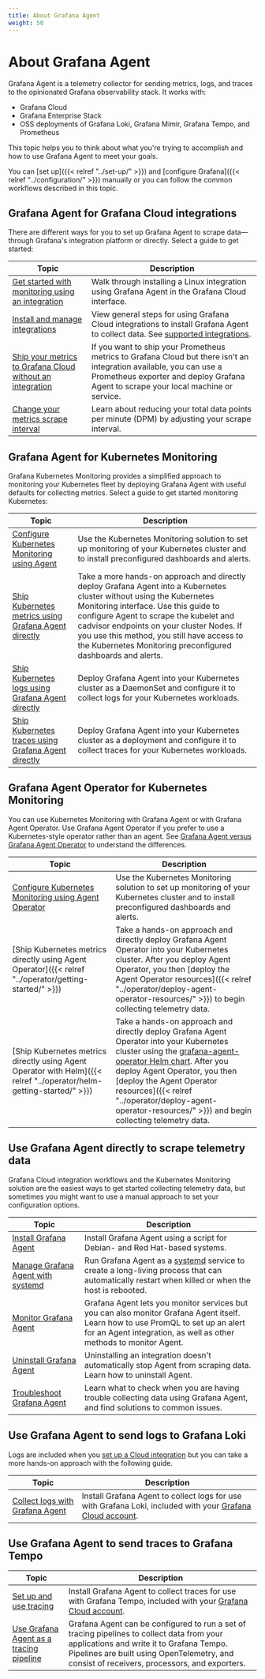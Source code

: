 ```yaml
---
title: About Grafana Agent
weight: 50
---
```


# About Grafana Agent

Grafana Agent is a telemetry collector for sending metrics, logs, and traces to the opinionated Grafana observability stack. It works with:

- Grafana Cloud
- Grafana Enterprise Stack
- OSS deployments of Grafana Loki, Grafana Mimir, Grafana Tempo, and Prometheus 

This topic helps you to think about what you're trying to accomplish and how to use Grafana Agent to meet your goals.

You can [set up]({{< relref "../set-up/" >}}) and [configure Grafana]({{< relref "../configuration/" >}}) manually or you can follow the common workflows described in this topic.

## Grafana Agent for Grafana Cloud integrations

There are different ways for you to set up Grafana Agent to scrape data&mdash;through Grafana's integration platform or directly.  Select a guide to get started:

| Topic | Description |
|---|---|
| [Get started with monitoring using an integration](/docs/grafana-cloud/latest/data-configuration/get-started-integration/) | Walk through installing a Linux integration using Grafana Agent in the Grafana Cloud interface. |
| [Install and manage integrations](/docs/grafana-cloud/latest/data-configuration/integrations/install-and-manage-integrations/)  | View general steps for using Grafana Cloud integrations to install Grafana Agent to collect data. See [supported integrations](/docs/grafana-cloud/latest/data-configuration/integrations/integration-reference/).  
| [Ship your metrics to Grafana Cloud without an integration](/docs/grafana-cloud/latest/data-configuration/metrics/agent-config-exporter/) | If you want to ship your Prometheus metrics to Grafana Cloud but there isn’t an integration available, you can use a Prometheus exporter and deploy Grafana Agent to scrape your local machine or service. |
| [Change your metrics scrape interval](/docs/grafana-cloud/latest/billing-and-usage/control-prometheus-metrics-usage/changing-scrape-interval/) | Learn about reducing your total data points per minute (DPM) by adjusting your scrape interval. |

## Grafana Agent for Kubernetes Monitoring

Grafana Kubernetes Monitoring provides a simplified approach to monitoring your Kubernetes fleet by deploying Grafana Agent with useful defaults for collecting metrics. Select a guide to get started monitoring Kubernetes:

| Topic | Description |
|---|---|
| [Configure Kubernetes Monitoring using Agent](/docs/grafana-cloud/latest/kubernetes-monitoring/configuration/config-k8s-agent-guide/) | Use the Kubernetes Monitoring solution to set up monitoring of your Kubernetes cluster and to install preconfigured dashboards and alerts. |
| [Ship Kubernetes metrics using Grafana Agent directly](/docs/grafana-cloud/latest/kubernetes-monitoring/other-methods/k8s-agent-metrics/) |  Take a more hands-on approach and directly deploy Grafana Agent into a Kubernetes cluster without using the Kubernetes Monitoring interface. Use this guide to configure Agent to scrape the kubelet and cadvisor endpoints on your cluster Nodes. If you use this method, you still have access to the Kubernetes Monitoring preconfigured dashboards and alerts. |
| [Ship Kubernetes logs using Grafana Agent directly](/docs/grafana-cloud/latest/kubernetes-monitoring/other-methods/k8s-agent-logs/) | Deploy Grafana Agent into your Kubernetes cluster as a DaemonSet and configure it to collect logs for your Kubernetes workloads.  |
| [Ship Kubernetes traces using Grafana Agent directly](/docs/grafana-cloud/latest/kubernetes-monitoring/other-methods/k8s-agent-traces/) | Deploy Grafana Agent into your Kubernetes cluster as a deployment and configure it to collect traces for your Kubernetes workloads.  |

## Grafana Agent Operator for Kubernetes Monitoring

You can use Kubernetes Monitoring with Grafana Agent or with Grafana Agent Operator. Use Grafana Agent Operator if you prefer to use a Kubernetes-style operator rather than an agent. See [Grafana Agent versus Grafana Agent Operator](/docs/grafana-cloud/latest/kubernetes-monitoring/#grafana-agent-versus-grafana-agent-operator) to understand the differences.

| Topic | Description |
|---|---|
| [Configure Kubernetes Monitoring using Agent Operator](/docs/grafana-cloud/latest/kubernetes-monitoring/configuration/config-k8s-agent-operator-guide/) | Use the Kubernetes Monitoring solution to set up monitoring of your Kubernetes cluster and to install preconfigured dashboards and alerts. |
| [Ship Kubernetes metrics directly using Agent Operator]({{< relref "../operator/getting-started/" >}}) |  Take a hands-on approach and directly deploy Grafana Agent Operator into your Kubernetes cluster. After you deploy Agent Operator, you then [deploy the Agent Operator resources]({{< relref "../operator/deploy-agent-operator-resources/" >}}) to begin collecting telemetry data.|
| [Ship Kubernetes metrics directly using Agent Operator with Helm]({{< relref "../operator/helm-getting-started/" >}}) |  Take a hands-on approach and directly deploy Grafana Agent Operator into your Kubernetes cluster using the [grafana-agent-operator Helm chart](https://github.com/grafana/helm-charts/tree/main/charts/agent-operator). After you deploy Agent Operator, you then [deploy the Agent Operator resources]({{< relref "../operator/deploy-agent-operator-resources/" >}}) and begin collecting telemetry data. |

## Use Grafana Agent directly to scrape telemetry data

Grafana Cloud integration workflows and the Kubernetes Monitoring solution are the easiest ways to get started collecting telemetry data, but sometimes you might want to use a manual approach to set your configuration options.

| Topic | Description |
|---|---|
| [Install Grafana Agent](/docs/grafana-cloud/latest/data-configuration/agent/install_agent/) | Install Grafana Agent using a script for Debian- and Red Hat-based systems. |
| [Manage Grafana Agent with systemd](/docs/grafana-cloud/latest/data-configuration/agent/agent_as_service/) |  Run Grafana Agent as a [systemd](https://www.freedesktop.org/wiki/Software/systemd/) service to create a long-living process that can automatically restart when killed or when the host is rebooted. |
| [Monitor Grafana Agent](/docs/grafana-cloud/latest/data-configuration/agent/agent_monitoring/) |  Grafana Agent lets you monitor services but you can also monitor Grafana Agent itself. Learn how to use PromQL to set up an alert for an Agent integration, as well as other methods to monitor Agent. |
| [Uninstall Grafana Agent](/docs/grafana-cloud/latest/data-configuration/agent/install_agent/#uninstall-grafana-agent) | Uninstalling an integration doesn't automatically stop Agent from scraping data. Learn how to uninstall Agent. |
| [Troubleshoot Grafana Agent](/docs/grafana-cloud/latest/data-configuration/agent/troubleshooting/) | Learn what to check when you are having trouble collecting data using Grafana Agent, and find solutions to common issues.  |

## Use Grafana Agent to send logs to Grafana Loki

Logs are included when you [set up a Cloud integration](/docs/grafana-cloud/latest/data-configuration/integrations/install-and-manage-integrations) but you can take a more hands-on approach with the following guide.

| Topic | Description |
|---|---|
| [Collect logs with Grafana Agent](/docs/grafana-cloud/latest/data-configuration/logs/collect-logs-with-agent/) |  Install Grafana Agent to collect logs for use with Grafana Loki, included with your [Grafana Cloud account](/docs/grafana-cloud/latest/account-management/cloud-portal/). | 

## Use Grafana Agent to send traces to Grafana Tempo

| Topic | Description |
|---|---|
| [Set up and use tracing](/docs/grafana-cloud/latest/data-configuration/traces/set-up-and-use-tempo/) |  Install Grafana Agent to collect traces for use with Grafana Tempo, included with your [Grafana Cloud account](/docs/grafana-cloud/latest/account-management/cloud-portal/). |
| [Use Grafana Agent as a tracing pipeline](/docs/tempo/latest/grafana-agent/) | Grafana Agent can be configured to run a set of tracing pipelines to collect data from your applications and write it to Grafana Tempo. Pipelines are built using OpenTelemetry, and consist of receivers, processors, and exporters. |